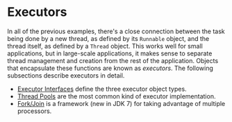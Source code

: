 
# Executors

In all of the previous examples, there's a close connection between the task being done by a new thread, as defined by its `Runnable` object, and the thread itself, as defined by a `Thread` object. This works well for small applications, but in large-scale applications, it makes sense to separate thread management and creation from the rest of the application. Objects that encapsulate these functions are known as *executors*. The following subsections describe executors in detail.

- [Executor Interfaces](exinter.html) define the three executor object types.
- [Thread Pools](pools.html) are the most common kind of executor implementation.
- [Fork/Join](forkjoin.html) is a framework (new in JDK 7) for taking advantage of multiple processors.
